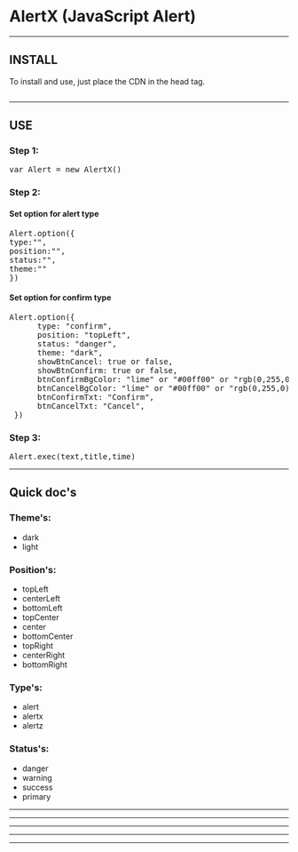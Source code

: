 # AlertX (JavaScript Alert)
<hr>
<h2>INSTALL</h2>
<p>To install and use, just place the CDN in the head tag.</p>
<pre><script src="https://cdn.jsdelivr.net/gh/thephibonacci/AlertX@main/src/AlertX.js"></script></pre>
<hr>
<h2>USE</h2>
<h3>Step 1: </h3>
<pre>var Alert = new AlertX()</pre>
<h3>Step 2: </h3>
<h4>Set option for alert type </h4>
<pre>
Alert.option({
type:"",
position:"",
status:"",
theme:""
})
</pre>

<h4>Set option for confirm type </h4>
<pre>
Alert.option({
      type: "confirm",
      position: "topLeft",
      status: "danger",
      theme: "dark",
      showBtnCancel: true or false,
      showBtnConfirm: true or false,
      btnConfirmBgColor: "lime" or "#00ff00" or "rgb(0,255,0)",
      btnCancelBgColor: "lime" or "#00ff00" or "rgb(0,255,0)",
      btnConfirmTxt: "Confirm",
      btnCancelTxt: "Cancel",
 })
</pre>

<h3>Step 3: </h3>
<pre>Alert.exec(text,title,time)</pre>

<hr>
<h2>Quick doc's</h2> 

<h3>Theme's:</h3>

<ul>
  <li>dark</li>  
  <li>light</li>
</ul>

<h3>Position's:</h3>

<ul>
  <li>topLeft</li>  
  <li>centerLeft</li>
  <li>bottomLeft</li>
  <li>topCenter</li>
  <li>center</li>
  <li>bottomCenter</li>
  <li>topRight</li>
  <li>centerRight</li>
  <li>bottomRight</li>
</ul>

<h3>Type's:</h3>

<ul>
  <li>alert</li>
  <li>alertx</li>
  <li>alertz</li>
</ul>

<h3>Status's:</h3>

<ul>
  <li>danger</li>
  <li>warning</li>
  <li>success</li>
  <li>primary</li>
</ul>

<hr><hr><hr><hr><hr>

